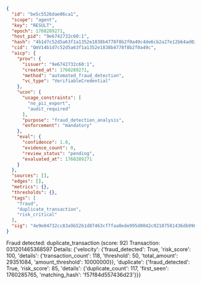```json
{
  "id": "be5c5526dae06ca1",
  "scope": "agent",
  "key": "RESULT",
  "epoch": 1760289271,
  "host_pid": "9e6742732c60:1",
  "hash": "4b1d7c52d5a63f1a1352e1838b4778f8b2f0a49c4de6cb2a27e12b64ad02d62c",
  "cid": "QmV14b1d7c52d5a63f1a1352e1838b4778f8b2f0a49c",
  "aicp": {
    "prov": {
      "issuer": "9e6742732c60:1",
      "created_at": 1760289271,
      "method": "automated_fraud_detection",
      "vc_type": "VerifiableCredential"
    },
    "ucon": {
      "usage_constraints": [
        "no_pii_export",
        "audit_required"
      ],
      "purpose": "fraud_detection_analysis",
      "enforcement": "mandatory"
    },
    "eval": {
      "confidence": 1.0,
      "evidence_count": 0,
      "review_status": "pending",
      "evaluated_at": 1760289271
    }
  },
  "sources": [],
  "edges": [],
  "metrics": {},
  "thresholds": {},
  "tags": [
    "fraud",
    "duplicate_transaction",
    "risk_critical"
  ],
  "sig": "4e9e04732cc83a9b52b1d87463cf7faa0ede995d0042c02107581436db996aa8"
}
```

Fraud detected: duplicate_transaction (score: 92)
Transaction: 031201465368597
Details: {'velocity': {'fraud_detected': True, 'risk_score': 100, 'details': {'transaction_count': 118, 'threshold': 50, 'total_amount': 29351084, 'amount_threshold': 10000000}}, 'duplicate': {'fraud_detected': True, 'risk_score': 85, 'details': {'duplicate_count': 117, 'first_seen': 1760285765, 'matching_hash': 'f57f84d557436d23'}}}